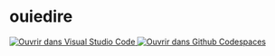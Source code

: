 # ouiedire

[
    ![Ouvrir dans Visual Studio Code](
        https://img.shields.io/static/v1?label=Remote%20Containers&message=Open&color=blue&logo=visualstudiocode
    )
](
    https://vscode.dev/redirect?url=vscode://ms-vscode-remote.remote-containers/cloneInVolume?url=https://github.com/constructions-incongrues/ouiedire
) [
    ![Ouvrir dans Github Codespaces](
        https://img.shields.io/static/v1?label=Codespaces&message=Open&color=green&logo=github
    )
](
    https://github.com/codespaces/new?hide_repo_select=true&ref=main&repo=9930817
)

